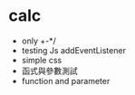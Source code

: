 # calc
* only +-*/
* testing Js addEventListener 
* simple css
* 函式與參數測試
* function and parameter 


